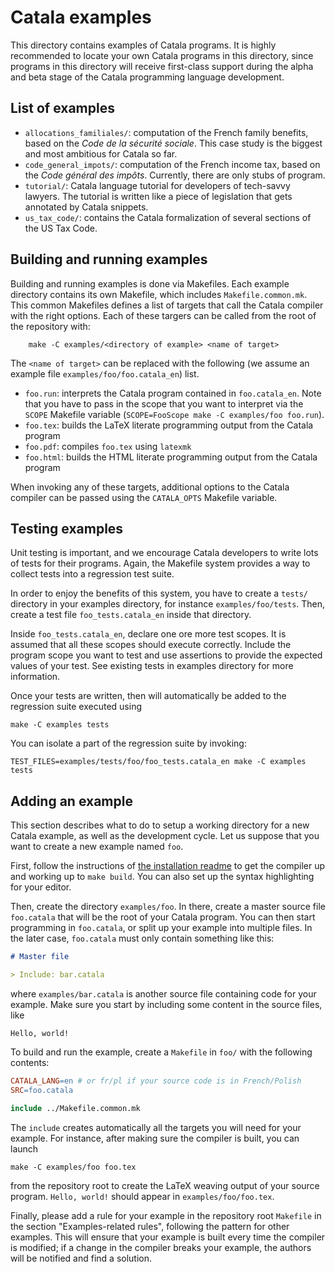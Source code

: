 # Catala examples

This directory contains examples of Catala programs. It is highly recommended
to locate your own Catala programs in this directory, since programs in this
directory will receive first-class support during the alpha and beta stage
of the Catala programming language development.

## List of examples

- `allocations_familiales/`: computation of the French family benefits, based
  on the _Code de la sécurité sociale_. This case study is the biggest and
  most ambitious for Catala so far.
- `code_general_impots/`: computation of the French income tax, based on the
  _Code général des impôts_. Currently, there are only stubs of program.
- `tutorial/`: Catala language tutorial for developers of tech-savvy lawyers.
  The tutorial is written like a piece of legislation that gets annotated by
  Catala snippets.
- `us_tax_code/`: contains the Catala formalization of several sections of the
  US Tax Code.

## Building and running examples

Building and running examples is done via Makefiles. Each example directory
contains its own Makefile, which includes `Makefile.common.mk`. This common
Makefiles defines a list of targets that call the Catala compiler with the
right options. Each of these targers can be called from the root of the
repository with:

        make -C examples/<directory of example> <name of target>

The `<name of target>` can be replaced with the following (we assume an example
file `examples/foo/foo.catala_en`) list.

- `foo.run`: interprets the Catala program contained in `foo.catala_en`. Note
  that you have to pass in the scope that you want to interpret via the `SCOPE`
  Makefile variable (`SCOPE=FooScope make -C examples/foo foo.run`).
- `foo.tex`: builds the LaTeX literate programming output from the Catala program
- `foo.pdf`: compiles `foo.tex` using `latexmk`
- `foo.html`: builds the HTML literate programming output from the Catala program

When invoking any of these targets, additional options to the Catala compiler
can be passed using the `CATALA_OPTS` Makefile variable.

## Testing examples

Unit testing is important, and we encourage Catala developers to write lots
of tests for their programs. Again, the Makefile system provides a way to
collect tests into a regression test suite.

In order to enjoy the benefits of this system, you have to create a `tests/`
directory in your examples directory, for instance `examples/foo/tests`. Then,
create a test file `foo_tests.catala_en` inside that directory.

Inside `foo_tests.catala_en`, declare one ore more test scopes. It is assumed
that all these scopes should execute correctly. Include the program scope you
want to test and use assertions to provide the expected values of your test.
See existing tests in examples directory for more information.

Once your tests are written, then will automatically be added to the regression
suite executed using

    make -C examples tests

You can isolate a part of the regression suite by invoking:

    TEST_FILES=examples/tests/foo/foo_tests.catala_en make -C examples tests

## Adding an example

This section describes what to do to setup a working directory for a new Catala
example, as well as the development cycle. Let us suppose that you want to
create a new example named `foo`.

First, follow the instructions of [the installation readme](../INSTALL.md) to
get the compiler up and working up to `make build`. You can also set up the
syntax highlighting for your editor.

Then, create the directory `examples/foo`. In there, create a master source
file `foo.catala` that will be the root of your Catala program.
You can then start programming in `foo.catala`, or split up your example
into multiple files. In the later case, `foo.catala` must only contain
something like this:

```markdown
# Master file

> Include: bar.catala
```

where `examples/bar.catala` is another source file containing code for your
example. Make sure you start by including some content in the source files,
like

```
Hello, world!
```

To build and run the example, create a `Makefile` in `foo/`
with the following contents:

```Makefile
CATALA_LANG=en # or fr/pl if your source code is in French/Polish
SRC=foo.catala

include ../Makefile.common.mk
```

The `include` creates automatically all the targets you will need for your example. For instance, after making sure the compiler is built, you can launch

```
make -C examples/foo foo.tex
```

from the repository root to create the LaTeX weaving output of your source
program. `Hello, world!` should appear in `examples/foo/foo.tex`.

Finally, please add a rule for your example in the repository root
`Makefile` in the section "Examples-related rules", following the pattern
for other examples. This will ensure that your example is built every
time the compiler is modified; if a change in the compiler breaks your example,
the authors will be notified and find a solution.
